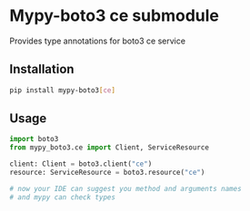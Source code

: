 # Mypy-boto3 ce submodule

Provides type annotations for boto3 ce service

## Installation

```bash
pip install mypy-boto3[ce]
```

## Usage

```python
import boto3
from mypy_boto3.ce import Client, ServiceResource

client: Client = boto3.client("ce")
resource: ServiceResource = boto3.resource("ce")

# now your IDE can suggest you method and arguments names
# and mypy can check types
```

